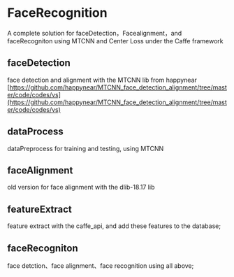# FaceRecognition
A complete solution for faceDetection，Facealignment，and faceRecogniton using MTCNN and Center Loss under the Caffe framework

## faceDetection  

face detection and alignment with the MTCNN lib from happynear  
[https://github.com/happynear/MTCNN_face_detection_alignment/tree/master/code/codes/vs](https://github.com/happynear/MTCNN_face_detection_alignment/tree/master/code/codes/vs)   


## dataProcess   
dataPreprocess for training and testing,  using MTCNN    

## faceAlignment  
old version for face alignment with the dlib-18.17 lib  

## featureExtract 
feature extract with the caffe_api, and add these features to the database;

## faceRecogniton  
face detction、face alignment、face recognition using all above;